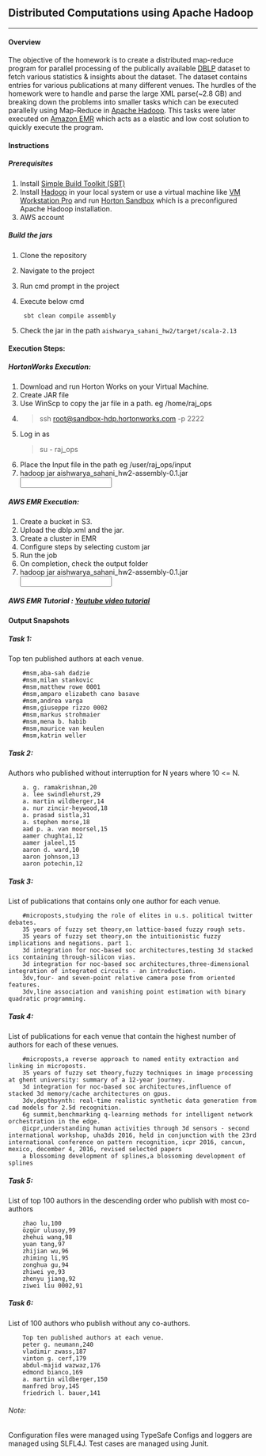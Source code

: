 ##  Distributed Computations using Apache Hadoop

---
#### Overview
 The objective of the homework is to create a distributed map-reduce program for parallel processing of the publically available [DBLP](https://dblp.uni-trier.de/xml/) dataset to fetch various statistics & insights about the dataset. The dataset contains entries for various publications at many different venues. The hurdles of the homework were to handle and parse the large XML parse(~2.8 GB) and breaking down the problems into smaller tasks which can be executed parallelly using Map-Reduce in [Apache Hadoop](https://hadoop.apache.org/docs/current/hadoop-mapreduce-client/hadoop-mapreduce-client-core/MapReduceTutorial.html). This tasks were later executed on [Amazon EMR](https://aws.amazon.com/emr/?whats-new-cards.sort-by=item.additionalFields.postDateTime&whats-new-cards.sort-order=desc) which acts as a elastic and low cost solution to quickly execute the program.

#### Instructions
##### Prerequisites
1. Install [Simple Build Toolkit (SBT)](https://www.scala-sbt.org/1.x/docs/index.html)
2. Install [Hadoop](https://towardsdatascience.com/installing-hadoop-3-2-1-single-node-cluster-on-windows-10-ac258dd48aef) in your local system or use a virtual machine like [VM Workstation Pro](https://www.vmware.com/products/workstation-pro.html) and run [Horton Sandbox](https://www.cloudera.com/downloads/hortonworks-sandbox.html) which is a preconfigured Apache Hadoop installation.
3. AWS account

##### Build the jars
1. Clone the repository
2. Navigate to the project
3. Run cmd prompt in the project
4. Execute below cmd

		sbt clean compile assembly

5. Check the jar in the path `aishwarya_sahani_hw2/target/scala-2.13`

#### Execution Steps:

##### HortonWorks Execution:
1. Download and run Horton Works on your Virtual Machine.
2. Create JAR file
3. Use WinScp to copy the jar file in a path. eg /home/raj_ops
4. >ssh root@sandbox-hdp.hortonworks.com -p 2222
5. Log in as 
    >su - raj_ops
6. Place the Input file in the path eg /user/raj_ops/input
7. hadoop jar aishwarya_sahani_hw2-assembly-0.1.jar <input directory> <output directory>

##### AWS EMR Execution:
1. Create a bucket in S3.
2. Upload the dblp.xml and the jar. 
3. Create a cluster in EMR
4. Configure steps by selecting custom jar
5. Run the job
6. On completion, check the output folder
7. hadoop jar aishwarya_sahani_hw2-assembly-0.1.jar <input directory> <output directory>

##### AWS EMR Tutorial : [Youtube video tutorial](https://youtu.be/9rDD5bQn21c)

#### Output Snapshots
##### Task 1:
Top ten published authors at each venue.

		#msm,aba-sah dadzie
		#msm,milan stankovic
		#msm,matthew rowe 0001
		#msm,amparo elizabeth cano basave
		#msm,andrea varga
		#msm,giuseppe rizzo 0002
		#msm,markus strohmaier
		#msm,mena b. habib
		#msm,maurice van keulen
		#msm,katrin weller

##### Task 2:
Authors who published without interruption for N years where 10 <= N. 

        a. g. ramakrishnan,20
        a. lee swindlehurst,29
        a. martin wildberger,14
        a. nur zincir-heywood,18
        a. prasad sistla,31
        a. stephen morse,18
        aad p. a. van moorsel,15
        aamer chughtai,12
        aamer jaleel,15
        aaron d. ward,10
        aaron johnson,13
        aaron potechin,12
##### Task 3:
List of publications that contains only one author for each venue.

        #microposts,studying the role of elites in u.s. political twitter debates.
        35 years of fuzzy set theory,on lattice-based fuzzy rough sets.
        35 years of fuzzy set theory,on the intuitionistic fuzzy implications and negations. part 1.
        3d integration for noc-based soc architectures,testing 3d stacked ics containing through-silicon vias.
        3d integration for noc-based soc architectures,three-dimensional integration of integrated circuits - an introduction.
        3dv,four- and seven-point relative camera pose from oriented features.
        3dv,line association and vanishing point estimation with binary quadratic programming.
##### Task 4:
List of publications for each venue that contain the highest number of authors for each of these venues. 

        #microposts,a reverse approach to named entity extraction and linking in microposts.
        35 years of fuzzy set theory,fuzzy techniques in image processing at ghent university: summary of a 12-year journey.
        3d integration for noc-based soc architectures,influence of stacked 3d memory/cache architectures on gpus.
        3dv,depthsynth: real-time realistic synthetic data generation from cad models for 2.5d recognition.
        6g summit,benchmarking q-learning methods for intelligent network orchestration in the edge.
        @icpr,understanding human activities through 3d sensors - second international workshop, uha3ds 2016, held in conjunction with the 23rd international conference on pattern recognition, icpr 2016, cancun, mexico, december 4, 2016, revised selected papers
        a blossoming development of splines,a blossoming development of splines
##### Task 5:
List of top 100 authors in the descending order who publish with most co-authors 

        zhao lu,100
        özgür ulusoy,99
        zhehui wang,98
        yuan tang,97
        zhijian wu,96
        zhiming li,95
        zonghua gu,94
        zhiwei ye,93
        zhenyu jiang,92
        ziwei liu 0002,91
##### Task 6:
List of 100 authors who publish without any co-authors.

        Top ten published authors at each venue. 
        peter g. neumann,240
        vladimir zwass,187
        vinton g. cerf,179
        abdul-majid wazwaz,176
        edmond bianco,169
        a. martin wildberger,150
        manfred broy,145
        friedrich l. bauer,141

###### Note:
Configuration files were managed using TypeSafe Configs and loggers are managed using SLFL4J. Test cases are managed using Junit.










